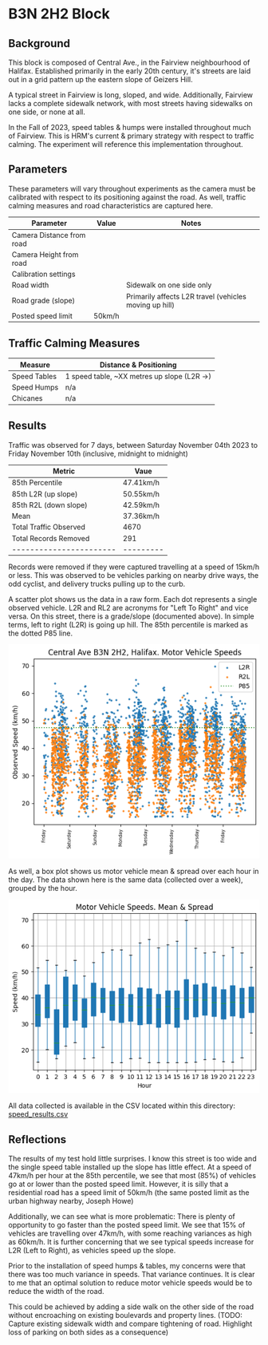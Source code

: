 # B3N 2H2 Block

## Background

This block is composed of Central Ave., in the Fairview neighbourhood of
Halifax. Established primarily in the early 20th century, it's streets are laid
out in a grid pattern up the eastern slope of Geizers Hill.

A typical street in Fairview is long, sloped, and wide. Additionally, Fairview
lacks a complete sidewalk network, with most streets having sidewalks on one
side, or none at all.

In the Fall of 2023, speed tables & humps were installed throughout much of
Fairview. This is HRM's current & primary strategy with respect to traffic
calming. The experiment will reference this implementation throughout.

## Parameters

These parameters will vary throughout experiments as the camera must be
calibrated with respect to its positioning against the road. As well, traffic
calming measures and road characteristics are captured here.

| Parameter                    |  Value           | Notes
| ---------------------------- | ---------------- | ---------
| Camera Distance from road    |                  |
| Camera Height from road      |                  |
| Calibration settings         |                  |
| Road width                   |                  | Sidewalk on one side only
| Road grade (slope)           |                  | Primarily affects L2R travel (vehicles moving up hill)
| Posted speed limit           |  50km/h          |


## Traffic Calming Measures

| Measure       | Distance & Positioning                       |
| ------------- | -------------------------------------------  |
| Speed Tables  | 1 speed table, ~XX metres up slope (L2R ->)  |
| Speed Humps   | n/a                                          |
| Chicanes      | n/a                                          |

## Results

Traffic was observed for 7 days, between Saturday November 04th 2023 to Friday
November 10th (inclusive, midnight to midnight)

| Metric                 |   Vaue
| ---------------------- | ---------
| 85th Percentile        | 47.41km/h
| 85th L2R (up slope)    | 50.55km/h
| 85th R2L (down slope)  | 42.59km/h
| Mean                   | 37.36km/h
| Total Traffic Observed | 4670
| Total Records Removed  | 291
| -----------------------| ---------

Records were removed if they were captured travelling at a speed of 15km/h or
less. This was observed to be vehicles parking on nearby drive ways, the odd
cyclist, and delivery trucks pulling up to the curb.

A scatter plot shows us the data in a raw form. Each dot represents a single
observed vehicle. L2R and RL2 are acronyms for "Left To Right" and vice versa.
On this street, there is a grade/slope (documented above). In simple terms,
left to right (L2R) is going up hill. The 85th percentile is marked as the
dotted P85 line.

![scatter plot](scatter.png)

As well, a box plot shows us motor vehicle mean & spread over each hour in the
day. The data shown here is the same data (collected over a week), grouped by
the hour.

![box plot](boxplot.png)

All data collected is available in the CSV located within this directory: [speed_results.csv](speed_results.csv)

## Reflections

The results of my test hold little surprises. I know this street is too wide
and the single speed table installed up the slope has little effect. At a speed
of 47km/h per hour at the 85th percentile, we see that most (85%) of vehicles
go at or lower than the posted speed limit. However, it is silly that a
residential road has a speed limit of 50km/h (the same posted limit as the
urban highway nearby, Joseph Howe)

Additionally, we can see what is more problematic: There is plenty of
opportunity to go faster than the posted speed limit. We see that 15% of
vehicles are travelling over 47km/h, with some reaching variances as high as
60km/h. It is further concerning that we see typical speeds increase for L2R
(Left to Right), as vehicles speed up the slope.

Prior to the installation of speed humps & tables, my concerns were that there
was too much variance in speeds. That variance continues. It is clear to me
that an optimal solution to reduce motor vehicle speeds would be to reduce the
width of the road.

This could be achieved by adding a side walk on the other side of the road
without encroaching on existing boulevards and property lines.  (TODO: Capture
existing sidewalk width and compare tightening of road. Highlight loss of
parking on both sides as a consequence)

